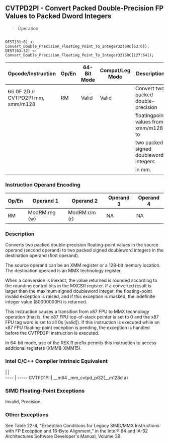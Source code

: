 ## CVTPD2PI - Convert Packed Double-Precision FP Values to Packed Dword Integers

> Operation
``` slim

DEST[31:0] <- Convert_Double_Precision_Floating_Point_To_Integer32(SRC[63:0]);
DEST[63:32] <- Convert_Double_Precision_Floating_Point_To_Integer32(SRC[127:64]);

```

 Opcode/Instruction               | Op/En| 64-Bit Mode| Compat/Leg Mode| Description                          
 ---  | --- | --- | --- | ---
 66 0F 2D /r CVTPD2PI mm, xmm/m128| RM   | Valid      | Valid          | Convert two packed double-precision  
                                  |      |            |                | floatingpoint values from xmm/m128 to
                                  |      |            |                | two packed signed doubleword integers
                                  |      |            |                | in mm.                               

### Instruction Operand Encoding
 Op/En| Operand 1    | Operand 2    | Operand 3| Operand 4
 ---  | --- | --- | --- | ---
 RM   | ModRM:reg (w)| ModRM:r/m (r)| NA       | NA       

### Description
Converts two packed double-precision floating-point values in the source operand
(second operand) to two packed signed doubleword integers in the destination
operand (first operand).

The source operand can be an XMM register or a 128-bit memory location. The
destination operand is an MMX technology register.

When a conversion is inexact, the value returned is rounded according to the
rounding control bits in the MXCSR register. If a converted result is larger
than the maximum signed doubleword integer, the floating-point invalid exception
is raised, and if this exception is masked, the indefinite integer value (80000000H)
is returned.

This instruction causes a transition from x87 FPU to MMX technology operation
(that is, the x87 FPU top-of-stack pointer is set to 0 and the x87 FPU tag word
is set to all 0s [valid]). If this instruction is executed while an x87 FPU
floating-point exception is pending, the exception is handled before the CVTPD2PI
instruction is executed.

In 64-bit mode, use of the REX.R prefix permits this instruction to access additional
registers (XMM8-XMM15).



### Intel C/C++ Compiler Intrinsic Equivalent
   | |  
---- | -----
 CVTPD1PI:| __m64 _mm_cvtpd_pi32(__m128d a)

### SIMD Floating-Point Exceptions
Invalid, Precision.


### Other Exceptions
See Table 22-4, “Exception Conditions for Legacy SIMD/MMX Instructions with
FP Exception and 16-Byte Alignment,” in the Intel® 64 and IA-32 Architectures
Software Developer's Manual, Volume 3B.
